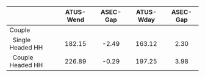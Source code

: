 
|                      |    ATUS-Wend |     ASEC-Gap |    ATUS-Wday |     ASEC-Gap |
| -------------------- | :----------: | :----------: | :----------: | :----------: |
| Couple               |              |              |              |              |
| &nbsp;&nbsp;Single Headed HH |       182.15 |        -2.49 |       163.12 |         2.30 |
| &nbsp;&nbsp;Couple Headed HH |       226.89 |        -0.29 |       197.25 |         3.98 |

